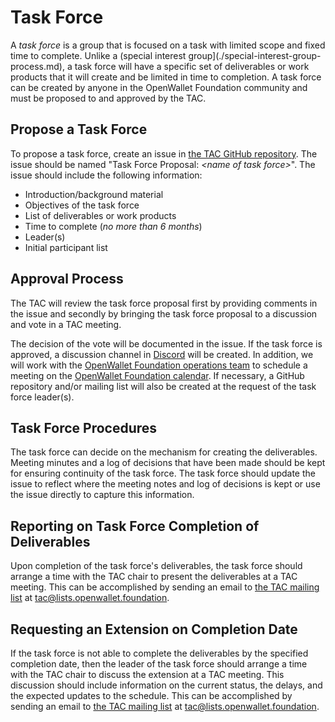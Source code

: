 # Task Force

A _task force_ is a group that is focused on a task with limited scope and fixed time to complete. Unlike a (special interest group](./special-interest-group-process.md), a task force will have a specific set of deliverables or work products that it will create and be limited in time to completion. A task force can be created by anyone in the OpenWallet Foundation community and must be proposed to and approved by the TAC.

## Propose a Task Force
To propose a task force, create an issue in [the TAC GitHub repository](https://github.com/openwallet-foundation/tac/issues). The issue should be named "Task Force Proposal: _\<name of task force\>_". The issue should include the following information:

* Introduction/background material
* Objectives of the task force
* List of deliverables or work products
* Time to complete (_no more than 6 months_)
* Leader(s)
* Initial participant list

## Approval Process
The TAC will review the task force proposal first by providing comments in the issue and secondly by bringing the task force proposal to a discussion and vote in a TAC meeting.

The decision of the vote will be documented in the issue. If the task force is approved, a discussion channel in [Discord](https://discord.gg/yjvGPd5FCU) will be created. In addition, we will work with the [OpenWallet Foundation operations team](mailto:operations@openwallet.foundation?subject=New%20Task%20Force) to schedule a meeting on the [OpenWallet Foundation calendar](https://calendar.google.com/calendar/u/0?cid=Y181MjdhMWRiNjIxZmU3MDczMzg0MjFhOWM0YzdlZjJmNjE2MGI5NzM4MzhjZmRiYjUwZjBkYjMyYWQwZmQyMGViQGdyb3VwLmNhbGVuZGFyLmdvb2dsZS5jb20). If necessary, a GitHub repository and/or mailing list will also be created at the request of the task force leader(s).

## Task Force Procedures
The task force can decide on the mechanism for creating the deliverables. Meeting minutes and a log of decisions that have been made should be kept for ensuring continuity of the task force. The task force should update the issue to reflect where the meeting notes and log of decisions is kept or use the issue directly to capture this information.

## Reporting on Task Force Completion of Deliverables
Upon completion of the task force's deliverables, the task force should arrange a time with the TAC chair to present the deliverables at a TAC meeting. This can be accomplished by sending an email to [the TAC mailing list](https://lists.openwallet.foundation/g/tac) at  [tac@lists.openwallet.foundation](mailto:tac@lists.openwallet.foundation).

## Requesting an Extension on Completion Date
If the task force is not able to complete the deliverables by the specified completion date, then the leader of the task force should arrange a time with the TAC chair to discuss the extension at a TAC meeting. This discussion should include information on the current status, the delays, and the expected updates to the schedule. This can be accomplished by sending an email to [the TAC mailing list](https://lists.openwallet.foundation/g/tac) at [tac@lists.openwallet.foundation](mailto:tac@lists.openwallet.foundation).

